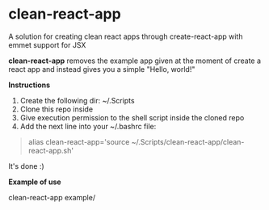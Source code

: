 # clean-react-app
A solution for creating clean react apps through create-react-app with emmet support for JSX

**clean-react-app** removes the example app given at the moment of create a react app and instead gives you a simple "Hello, world!"

**Instructions**
1. Create the following dir: ~/.Scripts
2. Clone this repo inside
3. Give execution permission to the shell script inside the cloned repo
4. Add the next line into your ~/.bashrc file:
> alias clean-react-app='source ~/.Scripts/clean-react-app/clean-react-app.sh'

It's done :)

**Example of use**  

clean-react-app example/
